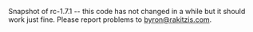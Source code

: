 Snapshot of rc-1.7.1 -- this code has not changed in a while but it should
work just fine. Please report problems to byron@rakitzis.com.
